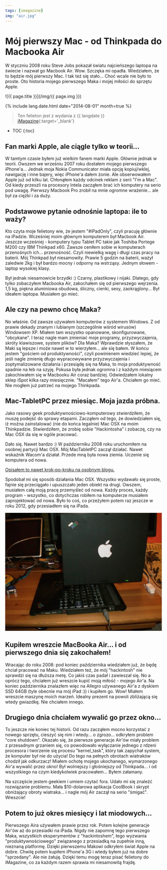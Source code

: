 ```yaml
---
tags: [imagazine]
img: "air.jpg"
---
```


# Mój pierwszy Mac - od Thinkpada do Macbooka Air

W styczniu 2008 roku Steve Jobs pokazał światu najcieńszego laptopa na świecie i nazwał go Macbook Air. Wow. Szczęka mi opadła. Wiedziałem, że to będzie mój pierwszy Mac. I tak też się stało... Choć wcale nie było to proste. Oto historia mojego pierwszego Maka i mojej miłości do sprzętu Apple.

<!--More-->

![{{ page.title }}](/img/{{ page.img }})

{% include lang.date.html date="2014-08-01" month=true %}

> Ten felieton jest z wydania z {{ langdate }} [iMagazine](https://imagazine.pl){:target='_blank'}

* TOC
{:toc}

## Fan marki Apple, ale ciągle tylko w teorii…

W tamtym czasie byłem już wielkim fanem marki Apple. Głównie jednak w teorii. Owszem we wrześniu 2007 roku dostałem mojego pierwszego iPhone'a... Jednak moja Nokia Communicator miała opcję kopiuj/wklej, nawigację i inne bajery, więc iPhone'a dałem żonie. Ale obserwowałem Apple już od kilku lat. Chłonąłem każdy odcinek reklam z serii "I'm a Mac". Od kiedy przeszli na procesory Intela zacząłem brać ich komputery na serio pod uwagę. Pierwszy Macbook Pro zrobił na mnie ogromne wrażenie... ale był za ciężki i za duży.

## Podstawowe pytanie odnośnie laptopa: ile to waży?

Kto czyta moje felietony wie, że jestem "#iPadOnly", czyli pracuję głównie na iPadzie. Wcześniej moim głównym komputerem był Macbook Air. Jeszcze wcześniej - komputery typu Tablet PC takie jak Toshiba Portege M200 czy IBM Thinkpad x60. Zawsze ceniłem sobie w komputerach przenośnych ich... przenośność. Czyli niewielką wagę i długi czas pracy na baterii. Mój Thinkpad był niesamowity. Prawie 5 godzin na baterii, ważył zaledwie 2kg i był bardzo mocny i odporny na wstrząsy. Jednym słowem - laptop wysokiej klasy.

Był jednak niesamowicie brzydki :) Czarny, plastikowy i nijaki. Dlatego, gdy tylko zobaczyłem Macbooka Air, zakochałem się od pierwszego wejrzenia. 1,5 kg, piękna aluminiowa obudowa, śliczny, cienki, sexy, zaokrąglony... Był ideałem laptopa. Musiałem go mieć.

## Ale czy na pewno chcę Maka?

No właśnie. Od zawsze używałem komputerów z systemem Windows. Z od prawie dekady znanym i lubianym (szczególnie wśród wirusów) Windowsem XP. Miałem tam wszystko opanowane, skonfigurowane, "obcykane". I teraz nagle mam zmieniać moje programy, przyzwyczajenia, skróty klawiszowe, system plików? Dla Maka? Wprawdzie słyszałem, że Maki są lepsze i może nawet w to wierzyłem... ale się bałem. W końcu jestem "gościem od produktywności", czyli powinienem wiedzieć lepiej, że jeśli nagle zmienię długo wypracowywane przyzwyczajenia i zoptymalizowane działania i przesiądę się na Maka, to moja produktywność spadnie na łeb na szyję. Pokusa była jednak ogromna i z każdym miesiącem zakochiwałem się w Macbooku Air coraz bardziej. Odwiedzałem lokalny sklep iSpot kilka razy miesięcznie. "Macałem" tego Air'a. Chciałem go mieć. Nie mogłem już patrzeć na mojego Thinkpada.

## Mac-TabletPC przez miesiąc. Moja jazda próbna.

Jako rasowy geek produktywnościowo-komputerowy stwierdziłem, że muszę podejść do sprawy etapami. Zacząłem od tego, że dowiedziałem się, iż można zainstalować (nie do końca legalnie) Mac OSX na moim Thinkpadzie. Stwierdziłem, że zrobię sobie "Hackintosha" i zobaczę, czy na Mac OSX da się w ogóle pracować.

Dało się. Nawet bardzo :) W październiku 2008 roku uruchomiłem na osobnej partycji Mac OSX. Mój MacTabletPC zaczął działać. Nawet wskaźnik Wacom'a działał. Przede mną była nowa ziemia. Uczenie się komputera od nowa.

[Opisałem to nawet krok-po-kroku na osobnym blogu.](http://mactabletpc.blogspot.com)

Spodobał mi się sposób działania Mac OSX. Wszystko wydawało się proste, fajnie się przeciągało i upuszczało jeden obiekt na drugi. Owszem, musiałem całą moją pracę przemyśleć od nowa. Każdy proces, każdy program - wszystko, co dotychczas robiłem na komputerze musiałem zaprojektować od nowa. Było to coś, co przeżyłem potem raz jeszcze w roku 2012, gdy przesiadłem się na iPada.

![{{ page.title }} 2](/img/air-2.jpg)

## Kupiłem wreszcie MacBooka Air… i od pierwszego dnia się zakochałem!

Wracając do roku 2008: pod koniec października wiedziałem już, że będę chciał pracować na Maku. Wiedziałem też, że mój "hackintosh" nie sprawdzi się na dłuższa metę. Co jakiś czas padał i zawieszał się. No a oprócz tego, chciałem już wreszcie kupić moją miłość - mojego Air'a. Na koniec października znalazłem więc na Allegro używanego Air'a z dyskiem SSD 64GB (tyle obecnie ma mój iPad :)) i kupiłem go. Wow! Miałem wreszcie maszynę moich marzeń. Idealny prezent na powoli zbliżającą się wtedy gwiazdkę. Nie chciałem innego.

## Drugiego dnia chciałem wywalić go przez okno...

To jeszcze nie koniec tej historii. Od razu zacząłem mocno korzystać z nowego sprzętu, cieszyć się nim i wtedy... o zgrozo... odkryłem problem "core shutdown". Okazało się, że pierwsze generacje Air'ów miały problem z przesadnym grzaniem się, co powodowało wyłączanie jednego z rdzeni procesora i tworzenie się procesu "kernel_task", który tak zapychał system, że komputer był nie do użycia! Do tego na pełnych obrotach wiatraków chodził jak odkurzacz! Miałem ochotę mojego ukochanego, wymarzonego Air'a wywalić przez okno! Był wolniejszy i głośniejszy od Thinkpada... i od wszystkiego na czym kiedykolwiek pracowałem... Byłem załamany.

Na szczęście jestem geekiem i umiem czytać fora. Udało mi się znaleźć rozwiązanie problemu. Mała $10-dolarowa aplikacja CoolBook i skrypt obniżający obroty wiatraka... i nagle mój Air zaczął na serio "śmigać". Wreszcie!

## Potem to już okres miesięcy i lat miodowych...

Pierwszego Aira używałem prawie przez rok. Potem kolejne generacje Air'ów aż do przesiadki na iPada. Nigdy nie zapomnę tego pierwszego Maka, wszystkich eksperymentów z "hackintoshem", tego wyzwania "produktywnościowego" związanego z przesiadką na zupełnie inną, nieznaną platformę. Dzięki pierwszemu Makowi odkryłem świat Apple na dobre. Chwilę potem kupiłem iPhone'a 3G i wtedy byłem już na dobre "sprzedany". Ale nie żałuję. Dzięki temu mogę teraz pisać felietony do iMagazine, co za każdym razem sprawia mi niesamowitą frajdę.



[n]: https://michael.gratis/nozbe_pl
[np]: https://michael.gratis/nozbepersonal_pl